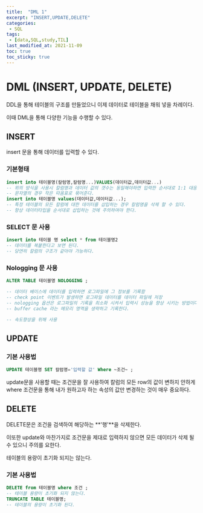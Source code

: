 ```yaml
---
title:  "DML 1"
excerpt: "INSERT,UPDATE,DELETE"
categories:
 - SQL
tags:
 - [data,SQL,study,TIL]
last_modified_at: 2021-11-09
toc: true
toc_sticky: true
---
```



# DML (INSERT, UPDATE, DELETE)



DDL을 통해 테이블의 구조를 만들었으니 이제 데이터로 테이블을 채워 넣을 차례이다.

이때 DML을 통해 다양한 기능을 수행할 수 있다.



## INSERT



insert 문을 통해 데이터를 입력할 수 있다.



### 기본형태 



```sql
insert into 테이블명(칼럼명,칼럼명...)VALUES(데이터값,데이터값...)
-- 위의 방식을 사용시 칼럼명과 데이터 값의 갯수는 동일해야하면 입력한 순서대로 1:1 대응하여 입력된다.
-- 문자열의 경우 작은 따옴표로 묶어준다.
insert into 테이블명 values(데이터값,데이터값...);
-- 특정 테이블의 모든 칼럼에 대한 데이터를 삽입하는 경우 칼럼명을 삭제 할 수 있다.
-- 항상 데이터타입을 순서대로 삽입하는 것에 주의하여야 한다.

```



### SELECT 문 사용



```sql
insert into 테이블 명 select * from 테이블명2
-- 데이터를 복붙한다고 보면 된다.
-- 당연히 칼럼의 구조가 같아야 가능하다.
```



### Nologging 문 사용



```sql
ALTER TABLE 테이블명 NOLOGGING ;

-- 데이터 베이스에 데이터를 입력하면 로그파일에 그 정보를 기록함
-- check point 이벤트가 발생하면 로그파일 데이터를 데이터 파일에 저장
-- nologging 옵션은 로그파일의 기록을 최소화 시켜서 입력시 성능을 향상 시키는 방법이다.
-- buffer cache 라는 메모리 영역을 생략하고 기록한다.

-- 속도향상을 위해 사용
```





## UPDATE



### 기본 사용법



```sql
UPDATE 테이블명 SET 칼럼명='입력할 값' Where ~조건~ ;

```



update문을 사용할 때는 조건문을 잘 사용하여 칼럼의 모든 row의 값이 변하지 안하게 where 조건문을 통해 내가 원하고자 하는 속성의 값만 변경하는 것이 매우 중요하다.



## DELETE



DELETE문은 조건을 검색하여 해당하는 **'행'**을 삭제한다. 

이또한 update와 마찬가지로 조건문을 제대로 입력하지 않으면 모든 데이터가 삭제 될 수 있으니 주의를 요한다.

테이블의 용량이 초기화 되지는 않는다.



### 기본 사용법



```sql
DELETE from 테이블명 where 조건 ;
-- 테이블 용량이 초기화 되지 않는다.
TRUNCATE TABLE 테이블명;
-- 테이블의 용량이 초기화 된다.
```

